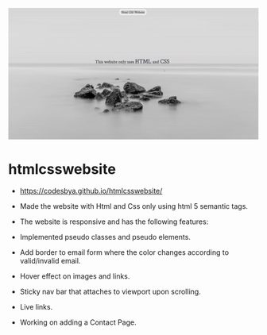 ![website](https://github.com/CodesbyA/htmlcsswebsite/blob/b78a8b9cf58ec0a6b8981a7353ce5dc962f720d2/assets/images/gif.gif)

# htmlcsswebsite
 
 - https://codesbya.github.io/htmlcsswebsite/

- Made the website with Html and Css only using html 5 semantic tags.
- The website is responsive and has the following features:

- Implemented pseudo classes and pseudo elements.
- Add border to email form where the color changes according to valid/invalid email. 
- Hover effect on images and links. 
- Sticky nav bar that attaches to viewport upon scrolling.
- Live links.
- Working on adding a Contact Page.
